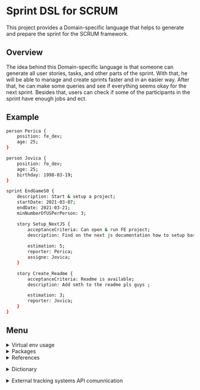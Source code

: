 # Sprint DSL for SCRUM

This project provides a Domain-specific language that helps to generate and prepare the sprint for the SCRUM framework. 

## Overview

The idea behind this Domain-specific language is that someone can generate all user stories, tasks, and other parts of the sprint. With that, he will be able to manage and create sprints faster and in an easier way. After that, he can make some queries and see if everything seems okay for the next sprint. Besides that, users can check if some of the participants in the sprint have enough jobs and ect.


## Example

```sh
person Perica {
    position: fe_dev;
    age: 25;
}

person Jovica {
    position: fe_dev;
    age: 25;
    birthday: 1998-03-19;
}

sprint EndGameS0 {
    description: Start & setup a project;
    startDate: 2021-03-07;
    endDate: 2021-03-21;
    minNumberOfUSPerPerson: 3;

    story Setup_NextJS {
        acceptanceCriteria: Can open & run FE project;
        description: Find on the next js documentation how to setup base project on next;
        
        estimation: 5;
        reporter: Perica;
        assigne: Jovica;
    }

    story Create_Readme {
        acceptanceCriteria: Readme is available;
        description: Add smth to the readme pls guys ;

        estimation: 3;
        reporter: Jovica;
    }
}
```

## Menu

<details>
 <summary> Virtual env usage </summary> 
  
## How to setup env

  1. You need first to install **virtualenv**. So, open terminal **as administrator** and run
  
  ```sh
  python -m virtualenv <nameOfEnv>
  ```
  eg. create env with name jszd-env
  ```sh
  python -m virtualenv jszd-env
  ```
  on macOS:
  ```sh
  virtualenv jszd-env
  ```
  Then, in your project, you will get virtualenv where you can install all needed dependencies and etc.  
  
  ![image](https://user-images.githubusercontent.com/45834270/143786245-7efc5852-c25d-4f95-98e3-d5f6eec723f9.png)

  <br/>
  
## Activate env
  
  If you are on Windows, activate (with powershell) env with 
  ```
  .\<nameOfEnv>\Scripts\activate
  ```
  ie. for our example
  
  ![image](https://user-images.githubusercontent.com/45834270/143786351-a3dc0b2c-fb2f-41a0-8ada-d7a21a3a784b.png)

  And after you did that, you will have activated your virtual env, you can see name of your env next to the route of the current directory.
  
  ![image](https://user-images.githubusercontent.com/45834270/143786471-afff5acf-afac-408f-9f46-884630929198.png)
 
  <br/>
    
  If you are on macOS, activate env with 
   ```
   source .\<nameOfEnv>\bin\activate
  ```
  <br/>
  

## Deactivate env
 It is a way easier then activation, you only need to type 
  ```sh
  deactivate
  ```
  ie. for our example
  
  ![image](https://user-images.githubusercontent.com/45834270/143786524-156f1bcf-a4aa-401e-a251-2cbfea882893.png)
 
  <br/>

## Check env dependencies
  
  ```sh
  pip list
  ```
  ie. for our example
  
  ![image](https://user-images.githubusercontent.com/45834270/143786569-9fce8794-7c9c-44dc-a388-77c40af0578b.png)

  <br/>
  
## References 

  1. Setup virtual env: [link](https://www.youtube.com/watch?v=4jt9JPoIDpY)
  2. Introduction to textX: [link](https://www.youtube.com/watch?v=CN2IVtInapo)

 <br/><br/>
 
</details>
 
 
<details>
 <summary> Packages </summary>
 
 <br/>

 ## Install dependencies
 
 ```sh
 pip install -r requirements.txt
 ```
 
 ## Update requirements with new dependencies
 
 Do not forget to activate virtual env when you run this command !! (Otherwise you will update req with all dependencies from your machine !!)
 
 ```sh
 pip freeze > requirements.txt
 ```
 
 Eg. I installed textX (new dependencies to the env) and after that I updated requirements.
 
 ![image](https://user-images.githubusercontent.com/45834270/143787942-977afae0-39f7-4627-8cdd-fbb23df3e04b.png)

 
  <br/>
 
 </details>
 
 <details>
 <summary> References </summary> <br/>
 
## References
 
1. More info about project request, can be found here: [link](https://www.igordejanovic.net/courses/jsd/projekat/)
 
<br/> </details> 

<details> </br>
 <summary> Dictionary </summary>
 
 - **Scrum**: Scrum is a framework within which people can address complex adaptive problems, while productively and creatively delivering products of the highest possible value.
 
<br/> </details>
 
<details>
 <summary> External tracking systems API comunnication </summary>
    
## Test accounts that we use in this project
    gmail: malibajojszd@gmail.com
    password: malibajojszd123
    
## Trello
 Documentation: https://developer.atlassian.com/cloud/trello/rest/api-group-actions/
    
 How to generate Key and Token:
 1. Login into your Trello Account. You can do it with gmail.
 2. Go to this link https://trello.com/app-key to get the API Key.
 3. On the same page, click on generate token to generate a token which needs to be used to get authorization for your boards, lists & cards.
 
    Key for malibajojszd: 9519ec4ca00591297f8bb4e7e184a841
   
    Token for malibajojszd: 013c3b97e0290d108573fb6d150a8bf32982b84150c20a4d372bf701dabe8d82
 
    
</details>
 
